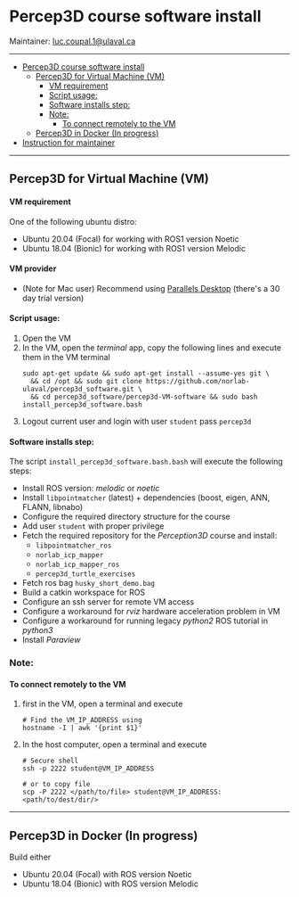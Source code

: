 # Percep3D course software install 
Maintainer: luc.coupal.1@ulaval.ca

---

<!-- TOC -->
* [Percep3D course software install](#percep3d-course-software-install-)
  * [Percep3D for Virtual Machine (VM)](#percep3d-for-virtual-machine-vm)
      * [VM requirement](#vm-requirement)
      * [Script usage:](#script-usage)
      * [Software installs step:](#software-installs-step)
    * [Note:](#note-)
      * [To connect remotely to the VM](#to-connect-remotely-to-the-vm)
  * [Percep3D in Docker (In progress)](#percep3d-in-docker-in-progress)
* [Instruction for maintainer](README.dev.md#development-resources)
<!-- TOC -->

---

## Percep3D for Virtual Machine (VM)
#### VM requirement
One of the following ubuntu distro:
- Ubuntu 20.04 (Focal) for working with ROS1 version Noetic
- Ubuntu 18.04 (Bionic) for working with ROS1 version Melodic

#### VM provider
- (Note for Mac user) Recommend using [Parallels Desktop](https://www.parallels.com/products/desktop/) (there's a 30 day trial version)

#### Script usage:
1. Open the VM
2. In the VM, open the _terminal_ app, copy the following lines and execute them in the VM terminal
    ```shell
    sudo apt-get update && sudo apt-get install --assume-yes git \
      && cd /opt && sudo git clone https://github.com/norlab-ulaval/percep3d_software.git \
      && cd percep3d_software/percep3d-VM-software && sudo bash install_percep3d_software.bash
    ```
3. Logout current user and login with user `student` pass `percep3d`

#### Software installs step:
The script `install_percep3d_software.bash.bash` will execute the following steps:
- Install ROS version: _melodic_ or _noetic_
- Install `libpointmatcher` (latest) + dependencies (boost, eigen, ANN, FLANN, libnabo)
- Configure the required directory structure for the course
- Add user `student` with proper privilege
- Fetch the required repository for the _Perception3D_ course and install: 
  - `libpointmatcher_ros`
  - `norlab_icp_mapper`
  - `norlab_icp_mapper_ros`
  - `percep3d_turtle_exercises`
- Fetch ros bag `husky_short_demo.bag`
- Build a catkin workspace for ROS
- Configure an ssh server for remote VM access
- Configure a workaround for *rviz* hardware acceleration problem in VM 
- Configure a workaround for running legacy _python2_ ROS tutorial in _python3_ 
- Install *Paraview*


### Note: 

#### To connect remotely to the VM
1. first in the VM, open a terminal and execute 
   ```shell
   # Find the VM_IP_ADDRESS using 
   hostname -I | awk '{print $1}'
   ```
2. In the host computer, open a terminal and execute
   ```shell
   # Secure shell
   ssh -p 2222 student@VM_IP_ADDRESS
   
   # or to copy file
   scp -P 2222 </path/to/file> student@VM_IP_ADDRESS:<path/to/dest/dir/>
   ```

---

## Percep3D in Docker (In progress)
Build either 
- Ubuntu 20.04 (Focal) with ROS version Noetic
- Ubuntu 18.04 (Bionic) with ROS version Melodic


